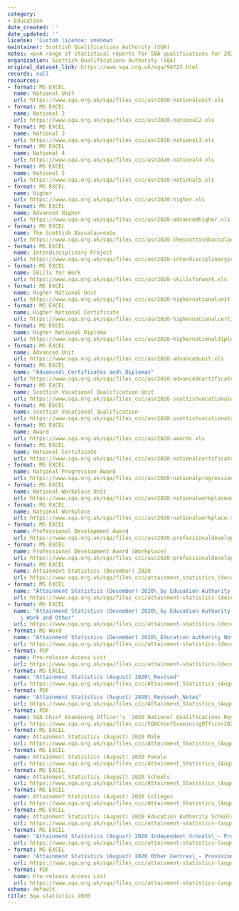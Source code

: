 ```yaml
---
category:
- Education
date_created: ''
date_updated: ''
license: 'Custom licence: unknown'
maintainer: Scottish Qualifications Authority (SQA)
notes: <p>A range of statistical reports for SQA qualifications for 2020.</p>
organization: Scottish Qualifications Authority (SQA)
original_dataset_link: https://www.sqa.org.uk/sqa/94723.html
records: null
resources:
- format: MS EXCEL
  name: National Unit
  url: https://www.sqa.org.uk/sqa/files_ccc/asr2020-nationalunit.xls
- format: MS EXCEL
  name: National 2
  url: https://www.sqa.org.uk/sqa/files_ccc/asr2020-national2.xls
- format: MS EXCEL
  name: National 3
  url: https://www.sqa.org.uk/sqa/files_ccc/asr2020-national3.xls
- format: MS EXCEL
  name: National 4
  url: https://www.sqa.org.uk/sqa/files_ccc/asr2020-national4.xls
- format: MS EXCEL
  name: National 5
  url: https://www.sqa.org.uk/sqa/files_ccc/asr2020-national5.xls
- format: MS EXCEL
  name: Higher
  url: https://www.sqa.org.uk/sqa/files_ccc/asr2020-higher.xls
- format: MS EXCEL
  name: Advanced Higher
  url: https://www.sqa.org.uk/sqa/files_ccc/asr2020-advancedhigher.xls
- format: MS EXCEL
  name: The Scottish Baccalaureate
  url: https://www.sqa.org.uk/sqa/files_ccc/asr2020-thescottishbaccalaureate.xls
- format: MS EXCEL
  name: Interdisciplinary Project
  url: https://www.sqa.org.uk/sqa/files_ccc/asr2020-interdisciplinaryproject.xls
- format: MS EXCEL
  name: Skills for Work
  url: https://www.sqa.org.uk/sqa/files_ccc/asr2020-skillsforwork.xls
- format: MS EXCEL
  name: Higher National Unit
  url: https://www.sqa.org.uk/sqa/files_ccc/asr2020-highernationalunit.xls
- format: MS EXCEL
  name: Higher National Certificate
  url: https://www.sqa.org.uk/sqa/files_ccc/asr2020-highernationalcertificate.xls
- format: MS EXCEL
  name: Higher National Diploma
  url: https://www.sqa.org.uk/sqa/files_ccc/asr2020-highernationaldiploma.xls
- format: MS EXCEL
  name: Advanced Unit
  url: https://www.sqa.org.uk/sqa/files_ccc/asr2020-advancedunit.xls
- format: MS EXCEL
  name: "Advanced\_Certificates and\_Diplomas"
  url: https://www.sqa.org.uk/sqa/files_ccc/asr2020-advancedcertificatesanddiplomas.xls
- format: MS EXCEL
  name: Scottish Vocational Qualification Unit
  url: https://www.sqa.org.uk/sqa/files_ccc/asr2020-scottishvocationalqualificationunit.xls
- format: MS EXCEL
  name: Scottish Vocational Qualification
  url: https://www.sqa.org.uk/sqa/files_ccc/asr2020-scottishvocationalqualification.xls
- format: MS EXCEL
  name: Award
  url: https://www.sqa.org.uk/sqa/files_ccc/asr2020-awards.xls
- format: MS EXCEL
  name: National Certificate
  url: https://www.sqa.org.uk/sqa/files_ccc/asr2020-nationalcertificate.xls
- format: MS EXCEL
  name: National Progression Award
  url: https://www.sqa.org.uk/sqa/files_ccc/asr2020-nationalprogressionaward.xls
- format: MS EXCEL
  name: National Workplace Unit
  url: https://www.sqa.org.uk/sqa/files_ccc/asr2020-nationalworkplaceunit.xls
- format: MS EXCEL
  name: National Workplace
  url: https://www.sqa.org.uk/sqa/files_ccc/asr2020-nationalworkplace.xls
- format: MS EXCEL
  name: Professional Development Award
  url: https://www.sqa.org.uk/sqa/files_ccc/asr2020-professionaldevelopmentaward.xls
- format: MS EXCEL
  name: Professional Development Award (Workplace)
  url: https://www.sqa.org.uk/sqa/files_ccc/asr2020-professionaldevelopmentawardworkplace.xls
- format: MS EXCEL
  name: Attainment Statistics (December) 2020
  url: https://www.sqa.org.uk/sqa/files_ccc/attainment_statistics_(december)_2020.xls
- format: MS EXCEL
  name: "Attainment Statistics (December) 2020\_by Education Authority National Qualifications"
  url: https://www.sqa.org.uk/sqa/files_ccc/attainment-statistics-(december)-2020-education-authority-nq.xls
- format: MS EXCEL
  name: "Attainment Statistics (December) 2020\_by Education Authority Skills for\
    \ Work and Other"
  url: https://www.sqa.org.uk/sqa/files_ccc/attainment-statistics-(december)-2020-education-authority-sfw-and-other.xls
- format: MS Word
  name: "Attainment Statistics (December) 2020\_Education Authority Notes"
  url: https://www.sqa.org.uk/sqa/files_ccc/attainment-statistics-(december)-2020-education-authority-notes.docx
- format: PDF
  name: Pre-release Access List
  url: https://www.sqa.org.uk/sqa/files_ccc/attainment-statistics-(december)-2020-education-authority-Pre-releaselist-EA29042021.pdf
- format: MS EXCEL
  name: "Attainment Statistics (August) 2020\_Revised"
  url: https://www.sqa.org.uk/sqa/files_ccc/Attainment_Statistics_(August)_2020_Revised.xls
- format: PDF
  name: "Attainment Statistics (August) 2020\_Revised\_Notes"
  url: https://www.sqa.org.uk/sqa/files_ccc/Attainment_Statistics_(August)_2020_Revised_Notes.pdf
- format: PDF
  name: SQA Chief Examining Officer's '2020 National Qualifications Results' Report
  url: https://www.sqa.org.uk/sqa/files_ccc/SQAChiefExaminingOfficer2020NQReportRevised.pdf
- format: MS EXCEL
  name: Attainment Statistics (August) 2020 Male
  url: https://www.sqa.org.uk/sqa/files_ccc/Attainment_Statistics_(August)_2020_Male.xls
- format: MS EXCEL
  name: Attainment Statistics (August) 2020 Female
  url: https://www.sqa.org.uk/sqa/files_ccc/Attainment_Statistics_(August)_2020_Female.xls
- format: MS EXCEL
  name: Attainment Statistics (August) 2020 Schools
  url: https://www.sqa.org.uk/sqa/files_ccc/Attainment_Statistics_(August)_2020_Schools.xls
- format: MS EXCEL
  name: Attainment Statistics (August) 2020 Colleges
  url: https://www.sqa.org.uk/sqa/files_ccc/Attainment_Statistics_(August)_2020_Colleges.xls
- format: MS EXCEL
  name: Attainment Statistics (August) 2020 Education Authority Schools - Provisional
  url: https://www.sqa.org.uk/sqa/files_ccc/attainment-statistics-(august)-2020-education-authority-schools.xls
- format: MS EXCEL
  name: "Attainment Statistics (August) 2020 Independent Schools\_- Provisional"
  url: https://www.sqa.org.uk/sqa/files_ccc/attainment-statistics-(august)-2020-independent-schools.xls
- format: MS EXCEL
  name: "Attainment Statistics (August) 2020 Other Centres\_- Provisional"
  url: https://www.sqa.org.uk/sqa/files_ccc/attainment-statistics-(august)-2020-other-centres.xls
- format: PDF
  name: Pre-release Access List
  url: https://www.sqa.org.uk/sqa/files_ccc/attainment-statistics-(august)-2020-pre-releaselist-centre-type.pdf
schema: default
title: Sqa statistics 2020
---
```


